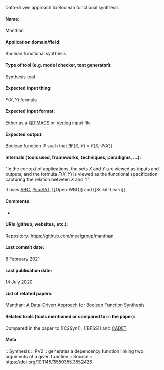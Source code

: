 Data-driven approach to Boolean functional synthesis

#### Name:
Manthan

#### Application domain/field:
Boolean functional synthesis

#### Type of tool (e.g. model checker, test generator):
Synthesis tool

#### Expected input thing:
$F(X,Y)$ formula

#### Expected input format:
Either as a [QDIMACS](../../Formats/QDIMACS.md) or [Verilog](../../Formats/Verilog.md) input file

#### Expected output:
Boolean function $\Psi$ such that $\exists F(X,Y) = F(X, \Psi(X))$.

#### Internals (tools used, frameworks, techniques, paradigms, ...):
"In the context of applications, the sets $X$ and $Y$ are viewed as inputs and outputs, and the formula $F(X,Y)$ is viewed as the functional specification capturing the relation between $X$ and $Y$".

It uses [ABC](../Frameworks/ABC.md), [PicoSAT](../Solvers/SAT/PicoSAT.md), [[Open-WBO]] and [[Scikit-Learn]].

#### Comments:
-

#### URIs (github, websites, etc.):
Repository: https://github.com/meelgroup/manthan
#### Last commit date:
8 February 2021

#### Last publication date:
14 July 2020

#### List of related papers:
[Manthan: A Data-Driven Approach for Boolean Function Synthesis](https://doi.org/10.1007/978-3-030-53291-8_31)

#### Related tools (tools mentioned or compared to in the paper):
Compared in the paper to [[C2Syn]], [[BFSS]] and [CADET](../Solvers/CADET.md).

#### Meta
:: Synthesis
:: PV2 :: generates a depencency function linking two arguments of a given function
:: Source :: https://doi.org/10.1145/3550355.3552426

